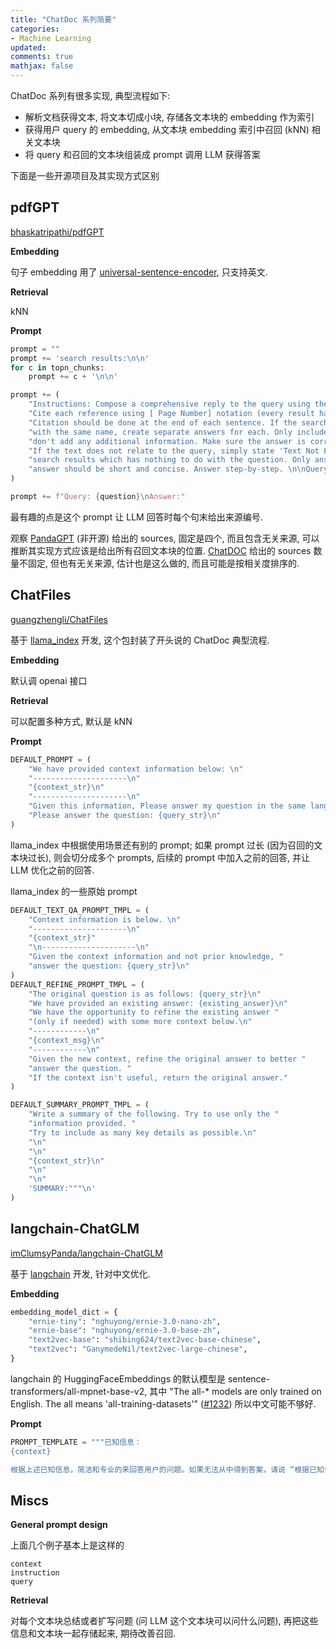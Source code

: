 ```yaml
---
title: "ChatDoc 系列简要"
categories: 
- Machine Learning
updated: 
comments: true
mathjax: false
---
```


ChatDoc 系列有很多实现, 典型流程如下:

- 解析文档获得文本, 将文本切成小块, 存储各文本块的 embedding 作为索引
- 获得用户 query 的 embedding, 从文本块 embedding 索引中召回 (kNN) 相关文本块
- 将 query 和召回的文本块组装成 prompt 调用 LLM 获得答案

下面是一些开源项目及其实现方式区别

<!-- more -->

## pdfGPT

[bhaskatripathi/pdfGPT](https://github.com/bhaskatripathi/pdfGPT)

**Embedding**

句子 embedding 用了 [universal-sentence-encoder](https://tfhub.dev/google/universal-sentence-encoder/4), 只支持英文.

**Retrieval**

kNN

**Prompt**

```python
prompt = ""
prompt += 'search results:\n\n'
for c in topn_chunks:
    prompt += c + '\n\n'

prompt += (
    "Instructions: Compose a comprehensive reply to the query using the search results given. "
    "Cite each reference using [ Page Number] notation (every result has this number at the beginning). "
    "Citation should be done at the end of each sentence. If the search results mention multiple subjects "
    "with the same name, create separate answers for each. Only include information found in the results and "
    "don't add any additional information. Make sure the answer is correct and don't output false content. "
    "If the text does not relate to the query, simply state 'Text Not Found in PDF'. Ignore outlier "
    "search results which has nothing to do with the question. Only answer what is asked. The "
    "answer should be short and concise. Answer step-by-step. \n\nQuery: {question}\nAnswer: "
)

prompt += f"Query: {question}\nAnswer:"
```

最有趣的点是这个 prompt 让 LLM 回答时每个句末给出来源编号. 

观察 [PandaGPT](https://www.pandagpt.io/) (非开源) 给出的 sources, 固定是四个, 而且包含无关来源, 可以推断其实现方式应该是给出所有召回文本块的位置. [ChatDOC](https://chatdoc.com/) 给出的 sources 数量不固定, 但也有无关来源, 估计也是这么做的, 而且可能是按相关度排序的.

## ChatFiles

[guangzhengli/ChatFiles](https://github.com/guangzhengli/ChatFiles)

基于 [llama_index](https://github.com/jerryjliu/llama_index) 开发, 这个包封装了开头说的 ChatDoc 典型流程.

**Embedding**

默认调 openai 接口

**Retrieval**

可以配置多种方式, 默认是 kNN

**Prompt**

```python
DEFAULT_PROMPT = (
    "We have provided context information below: \n"
    "---------------------\n"
    "{context_str}\n"
    "---------------------\n"
    "Given this information, Please answer my question in the same language that I used to ask you.\n"
    "Please answer the question: {query_str}\n"
)
```

llama_index 中根据使用场景还有别的 prompt; 如果 prompt 过长 (因为召回的文本块过长), 则会切分成多个 prompts, 后续的 prompt 中加入之前的回答, 并让 LLM 优化之前的回答.

llama_index 的一些原始 prompt

```python
DEFAULT_TEXT_QA_PROMPT_TMPL = (
    "Context information is below. \n"
    "---------------------\n"
    "{context_str}"
    "\n---------------------\n"
    "Given the context information and not prior knowledge, "
    "answer the question: {query_str}\n"
)
DEFAULT_REFINE_PROMPT_TMPL = (
    "The original question is as follows: {query_str}\n"
    "We have provided an existing answer: {existing_answer}\n"
    "We have the opportunity to refine the existing answer "
    "(only if needed) with some more context below.\n"
    "------------\n"
    "{context_msg}\n"
    "------------\n"
    "Given the new context, refine the original answer to better "
    "answer the question. "
    "If the context isn't useful, return the original answer."
)

DEFAULT_SUMMARY_PROMPT_TMPL = (
    "Write a summary of the following. Try to use only the "
    "information provided. "
    "Try to include as many key details as possible.\n"
    "\n"
    "\n"
    "{context_str}\n"
    "\n"
    "\n"
    'SUMMARY:"""\n'
)
```

## langchain-ChatGLM

[imClumsyPanda/langchain-ChatGLM](https://github.com/imClumsyPanda/langchain-ChatGLM)

基于 [langchain](https://github.com/hwchase17/langchain) 开发, 针对中文优化.

**Embedding**

```python
embedding_model_dict = {
    "ernie-tiny": "nghuyong/ernie-3.0-nano-zh",
    "ernie-base": "nghuyong/ernie-3.0-base-zh",
    "text2vec-base": "shibing624/text2vec-base-chinese",
    "text2vec": "GanymedeNil/text2vec-large-chinese",
}
```

langchain 的 HuggingFaceEmbeddings 的默认模型是 sentence-transformers/all-mpnet-base-v2, 其中 "The all-* models are only trained on English. The all means 'all-training-datasets'" ([#1232](https://github.com/UKPLab/sentence-transformers/issues/1232)) 所以中文可能不够好.

**Prompt**

```python
PROMPT_TEMPLATE = """已知信息：
{context} 

根据上述已知信息，简洁和专业的来回答用户的问题。如果无法从中得到答案，请说 “根据已知信息无法回答该问题” 或 “没有提供足够的相关信息”，不允许在答案中添加编造成分，答案请使用中文。 问题是：{question}"""
```

## Miscs

**General prompt design**

上面几个例子基本上是这样的

```
context
instruction
query
```

**Retrieval**  

对每个文本块总结或者扩写问题 (问 LLM 这个文本块可以问什么问题), 再把这些信息和文本块一起存储起来, 期待改善召回.

